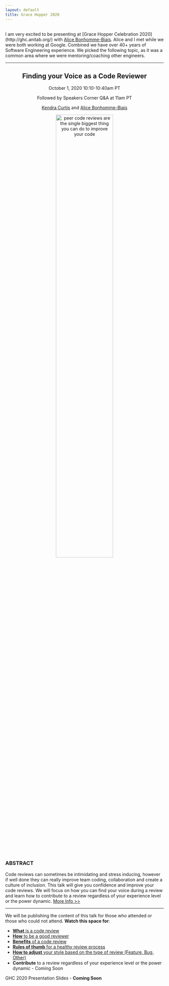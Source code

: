 ```yaml
---
layout: default
title: Grace Hopper 2020
---
```


<p style="margin:30px 0;"></p>
I am very excited to be presenting at [Grace Hopper Celebration 2020](http://ghc.anitab.org/) with <a href="https://www.linkedin.com/in/bonhommebiais">Alice Bonhomme-Biais</a>. Alice and I met while we were both working at Google. Combined we have over 40+ years of Software Engineering experience. We picked the following topic, as it was a common area where we were mentoring/coaching other engineers.

<hr>

<h2 align="center">Finding your Voice as a Code Reviewer</h2>
<p align="center">October 1, 2020 10:10-10:40am PT</p>
<p align="center">Followed by Speakers Corner Q&A at 11am PT</p>

<p align="center"><a href="www.linkedin.com/in/curtiskendra/">Kendra Curtis</a> and <a href="https://www.linkedin.com/in/bonhommebiais">Alice Bonhomme-Biais</a>
 </p>
<p align="center"><img src="../img/quote2.png" alt="peer code reviews are the single biggest thing you can do to improve your code" class="container" style="width:60%"></p>




### ABSTRACT


Code reviews can sometimes be intimidating and stress inducing, however if well done they can really improve team coding, collaboration and create a culture of inclusion. This talk will give you confidence and improve your code reviews. We will focus on how you can find your voice during a review and learn how to contribute to a review regardless of your experience level or the power dynamic. [More Info >>](https://web.cvent.com/event/84f26b13-25ef-458c-9d38-38432d71be09/websitePage:645d57e4-75eb-4769-b2c0-f201a0bfc6ce)

---

We will be publishing the content of this talk for those who attended or those who could not attend. **Watch this space for**:

* [**What** is a code review](https://medium.com/@kscurtis2000/what-is-a-code-review-74f080c33013)
* [**How** to be a good reviewer](https://medium.com/@kscurtis2000/inclusive-and-productive-collaboration-in-code-reviews-e7d05c228f4d)
* [**Benefits** of a code review](https://medium.com/@kscurtis2000/what-is-a-code-review-74f080c33013#dc96)
* [**Rules of thumb** for a healthy review process](https://medium.com/@kscurtis2000/4-rules-of-thumb-for-providing-effective-code-review-feedback-bb188864f50d)
* [**How to adjust** your style based on the type of review (Feature, Bug, Other)](https://medium.com/@kscurtis2000/how-to-provide-effective-feedback-based-on-code-review-type-ccace3d60092)
* **Contribute** to a review regardless of your experience level or the power dynamic - Coming Soon



GHC 2020 Presentation Slides - **Coming Soon**
